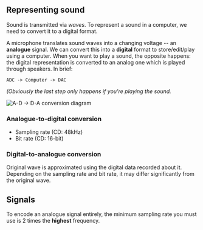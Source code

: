 Representing sound
------------------

Sound is transmitted via *waves*. To represent a sound in a computer,
we need to convert it to a digital format.

A microphone translates sound waves into a changing voltage -- an
**analogue** signal. We can convert this into a **digital** format to
store/edit/play using a computer. When you want to play a sound, the
opposite happens: the digital representation is converted to an analog
one which is played through speakers. In brief:

    ADC -> Computer -> DAC

*(Obviously the last step only happens if you're playing the sound.*

![A-D -> D-A conversion diagram](http://upload.wikimedia.org/wikipedia/commons/5/5a/Conversion_AD_DA.png)


### Analogue-to-digital conversion

  * Sampling rate (CD: 48kHz)
  * Bit rate (CD: 16-bit)


### Digital-to-analogue conversion

Original wave is approximated using the digital data recorded about it.
Depending on the sampling rate and bit rate, it may differ significantly
from the original wave.


Signals
-------

To encode an analogue signal entirely, the minimum sampling rate you
must use is 2 times the **highest** frequency.
